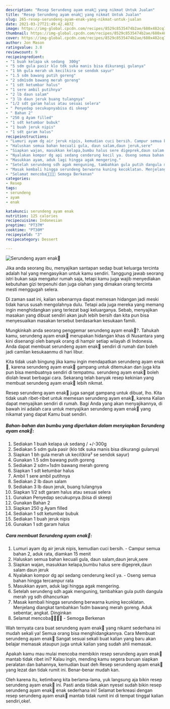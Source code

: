 ```yaml
---
description: "Resep Serundeng ayam enak🍲 yang nikmat Untuk Jualan"
title: "Resep Serundeng ayam enak🍲 yang nikmat Untuk Jualan"
slug: 265-resep-serundeng-ayam-enak-yang-nikmat-untuk-jualan
date: 2021-03-27T21:49:42.487Z
image: https://img-global.cpcdn.com/recipes/8529c8535474b2ae/680x482cq70/serundeng-ayam-enak🍲-foto-resep-utama.jpg
thumbnail: https://img-global.cpcdn.com/recipes/8529c8535474b2ae/680x482cq70/serundeng-ayam-enak🍲-foto-resep-utama.jpg
cover: https://img-global.cpcdn.com/recipes/8529c8535474b2ae/680x482cq70/serundeng-ayam-enak🍲-foto-resep-utama.jpg
author: Jon Mason
ratingvalue: 3.8
reviewcount: 9
recipeingredient:
- "1 buah kelapa uk sedang  300g"
- "5 sdm gula pasir klo tdk suka manis bisa dikurangi gulanya"
- "1 bh gula merah uk kecilkira se sendok sayur"
- "1.5 sdm bawang putih goreng"
- "2 sdm1sdm bawang merah goreng"
- "1 sdt ketumbar halus"
- "1 sere ambil putihnya"
- "2 lb daun salam"
- "3 lb daun jeruk buang tulangnya"
- "1/2 sdt garam halus atau sesuai selera"
- " Penyedap secukupnyabisa di skeep"
- " Bahan 2"
- "250 g Ayam filled"
- "1 sdt ketumbar bubuk"
- "1 buah jeruk nipis"
- "1 sdt garam halus"
recipeinstructions:
- "Lumuri ayam dg air jeruk nipis, kemudian cuci bersih. Campur semua bahan 2, aduk rata, diamkan 15 menit"
- "Haluskan semua bahan kecuali gula, daun salam,daun jeruk,sere"
- "Siapkan wajan, masukkan kelapa,bumbu halus sere digeprek,daun salam daun jeruk"
- "Nyalakan kompor dg api sedang cenderung kecil ya. Oseng semua bahan hingga tercampur rata"
- "Masukkan ayam, aduk lagi hingga agak mengering."
- "Setelah serundeng sdh agak menguning, tambahkan gula putih dangula merah yg sdh dihancurkan"
- "Masak kembali hingga serundeng berwarna kuning kecoklatan. Menjelang diangkat tambahkan 1sdm bawang merah goreng. Aduk sebentar, angkat. Dinginkan"
- "Selamat mencoba🙏🙏😃😃 Semoga Berkenan"
categories:
- Resep
tags:
- serundeng
- ayam
- enak

katakunci: serundeng ayam enak 
nutrition: 125 calories
recipecuisine: Indonesian
preptime: "PT37M"
cooktime: "PT30M"
recipeyield: "3"
recipecategory: Dessert

---
```



![Serundeng ayam enak🍲](https://img-global.cpcdn.com/recipes/8529c8535474b2ae/680x482cq70/serundeng-ayam-enak🍲-foto-resep-utama.jpg)

Jika anda seorang ibu, menyajikan santapan sedap buat keluarga tercinta adalah hal yang mengasyikan untuk kamu sendiri. Tanggung jawab seorang istri bukan saja mengatur rumah saja, tetapi kamu juga wajib menyediakan kebutuhan gizi terpenuhi dan juga olahan yang dimakan orang tercinta mesti menggugah selera.

Di zaman  saat ini, kalian sebenarnya dapat memesan hidangan jadi meski tidak harus susah mengolahnya dulu. Tetapi ada juga mereka yang memang ingin menghidangkan yang terlezat bagi keluarganya. Sebab, menyajikan masakan yang dibuat sendiri akan jauh lebih bersih dan kita pun bisa menyesuaikan masakan tersebut berdasarkan kesukaan famili. 



Mungkinkah anda seorang penggemar serundeng ayam enak🍲?. Tahukah kamu, serundeng ayam enak🍲 merupakan hidangan khas di Nusantara yang kini disenangi oleh banyak orang di hampir setiap wilayah di Indonesia. Anda dapat membuat serundeng ayam enak🍲 sendiri di rumah dan boleh jadi camilan kesukaanmu di hari libur.

Kita tidak usah bingung jika kamu ingin mendapatkan serundeng ayam enak🍲, karena serundeng ayam enak🍲 gampang untuk ditemukan dan juga kita pun bisa membuatnya sendiri di tempatmu. serundeng ayam enak🍲 boleh diolah lewat berbagai cara. Sekarang telah banyak resep kekinian yang membuat serundeng ayam enak🍲 lebih nikmat.

Resep serundeng ayam enak🍲 juga sangat gampang untuk dibuat, lho. Kita tidak usah ribet-ribet untuk memesan serundeng ayam enak🍲, karena Kalian dapat menyajikan sendiri di rumah. Bagi Anda yang akan menyajikannya, di bawah ini adalah cara untuk menyajikan serundeng ayam enak🍲 yang nikamat yang dapat Kamu buat sendiri.

<!--inarticleads1-->

##### Bahan-bahan dan bumbu yang diperlukan dalam menyiapkan Serundeng ayam enak🍲:

1. Sediakan 1 buah kelapa uk sedang / +/-300g
1. Sediakan 5 sdm gula pasir (klo tdk suka manis bisa dikurangi gulanya)
1. Siapkan 1 bh gula merah uk kecil(kira² se sendok sayur)
1. Gunakan 1.5 sdm bawang putih goreng
1. Sediakan 2 sdm+1sdm bawang merah goreng
1. Siapkan 1 sdt ketumbar halus
1. Ambil 1 sere ambil putihnya
1. Sediakan 2 lb daun salam
1. Sediakan 3 lb daun jeruk, buang tulangnya
1. Siapkan 1/2 sdt garam halus atau sesuai selera
1. Gunakan  Penyedap secukupnya.(bisa di skeep)
1. Gunakan  Bahan 2
1. Siapkan 250 g Ayam filled
1. Sediakan 1 sdt ketumbar bubuk
1. Sediakan 1 buah jeruk nipis
1. Gunakan 1 sdt garam halus




<!--inarticleads2-->

##### Cara membuat Serundeng ayam enak🍲:

1. Lumuri ayam dg air jeruk nipis, kemudian cuci bersih. - Campur semua bahan 2, aduk rata, diamkan 15 menit
1. Haluskan semua bahan kecuali gula, daun salam,daun jeruk,sere
1. Siapkan wajan, masukkan kelapa,bumbu halus sere digeprek,daun salam daun jeruk
1. Nyalakan kompor dg api sedang cenderung kecil ya. - Oseng semua bahan hingga tercampur rata
1. Masukkan ayam, aduk lagi hingga agak mengering.
1. Setelah serundeng sdh agak menguning, tambahkan gula putih dangula merah yg sdh dihancurkan
1. Masak kembali hingga serundeng berwarna kuning kecoklatan. Menjelang diangkat tambahkan 1sdm bawang merah goreng. Aduk sebentar, angkat. Dinginkan
1. Selamat mencoba🙏🙏😃😃 - Semoga Berkenan




Wah ternyata cara buat serundeng ayam enak🍲 yang nikamt sederhana ini mudah sekali ya! Semua orang bisa menghidangkannya. Cara Membuat serundeng ayam enak🍲 Sangat sesuai sekali buat kalian yang baru akan belajar memasak ataupun juga untuk kalian yang sudah ahli memasak.

Apakah kamu mau mulai mencoba membikin resep serundeng ayam enak🍲 mantab tidak ribet ini? Kalau ingin, mending kamu segera buruan siapkan peralatan dan bahannya, kemudian buat deh Resep serundeng ayam enak🍲 yang lezat dan tidak rumit ini. Benar-benar mudah kan. 

Oleh karena itu, ketimbang kita berlama-lama, yuk langsung aja bikin resep serundeng ayam enak🍲 ini. Pasti anda tiidak akan nyesel sudah bikin resep serundeng ayam enak🍲 enak sederhana ini! Selamat berkreasi dengan resep serundeng ayam enak🍲 mantab tidak rumit ini di tempat tinggal kalian sendiri,oke!.

